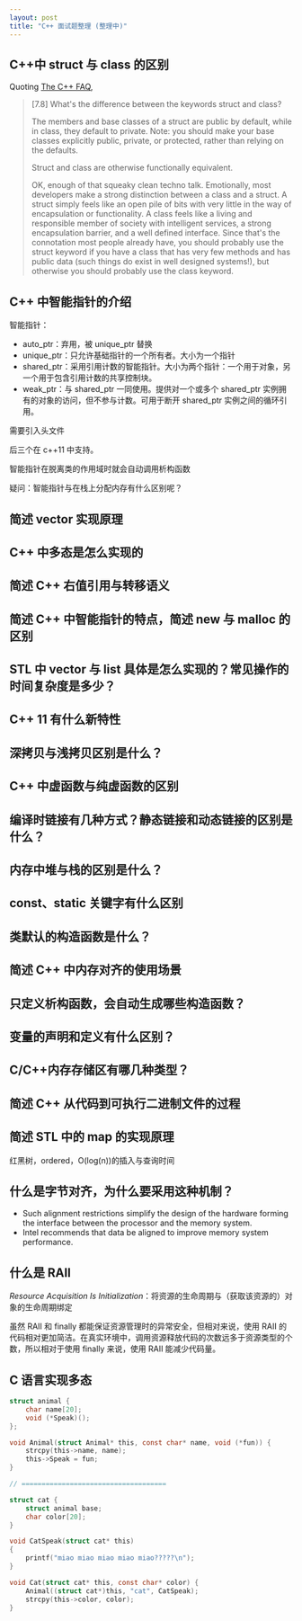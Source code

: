 ```yaml
---
layout: post
title: "C++ 面试题整理 (整理中)"
---
```


## C++中 struct 与 class 的区别

Quoting [The C++ FAQ](http://www.faqs.org/faqs/C++-faq/part3/),

> [7.8] What's the difference between the keywords struct and class?
>
> The members and base classes of a struct are public by default, while in class, they default to private. Note: you should make your base classes explicitly public, private, or protected, rather than relying on the defaults.
>
> Struct and class are otherwise functionally equivalent.
>
> OK, enough of that squeaky clean techno talk. Emotionally, most developers make a strong distinction between a class and a struct. A struct simply feels like an open pile of bits with very little in the way of encapsulation or functionality. A class feels like a living and responsible member of society with intelligent services, a strong encapsulation barrier, and a well defined interface. Since that's the connotation most people already have, you should probably use the struct keyword if you have a class that has very few methods and has public data (such things do exist in well designed systems!), but otherwise you should probably use the class keyword.

## C++ 中智能指针的介绍

智能指针：

- auto_ptr：弃用，被 unique_ptr 替换
- unique_ptr：只允许基础指针的一个所有者。大小为一个指针
- shared_ptr：采用引用计数的智能指针。大小为两个指针：一个用于对象，另一个用于包含引用计数的共享控制块。
- weak_ptr：与 shared_ptr 一同使用。提供对一个或多个 shared_ptr 实例拥有的对象的访问，但不参与计数。可用于断开 shared_ptr 实例之间的循环引用。

需要引入头文件<memory>

后三个在 c++11 中支持。

智能指针在脱离类的作用域时就会自动调用析构函数

疑问：智能指针与在栈上分配内存有什么区别呢？

## 简述 vector 实现原理

## C++ 中多态是怎么实现的

## 简述 C++ 右值引用与转移语义

## 简述 C++ 中智能指针的特点，简述 new 与 malloc 的区别

## STL 中 vector 与 list 具体是怎么实现的？常见操作的时间复杂度是多少？

## C++ 11 有什么新特性

## 深拷贝与浅拷贝区别是什么？

## C++ 中虚函数与纯虚函数的区别

## 编译时链接有几种方式？静态链接和动态链接的区别是什么？

## 内存中堆与栈的区别是什么？

## const、static 关键字有什么区别

## 类默认的构造函数是什么？

## 简述 C++ 中内存对齐的使用场景

## 只定义析构函数，会自动生成哪些构造函数？

## 变量的声明和定义有什么区别？

## C/C++内存存储区有哪几种类型？

## 简述 C++ 从代码到可执行二进制文件的过程

## 简述 STL 中的 map 的实现原理

红黑树，ordered，O(log(n))的插入与查询时间

## 什么是字节对齐，为什么要采用这种机制？

- Such alignment restrictions simplify the design of the hardware forming the
  interface between the processor and the memory system.
- Intel recommends that data be aligned to improve memory system performance.

## 什么是 RAII

_Resource Acquisition Is Initialization_：将资源的生命周期与（获取该资源的）对象的生命周期绑定

虽然 RAII 和 finally 都能保证资源管理时的异常安全，但相对来说，使用 RAII 的代码相对更加简洁。在真实环境中，调用资源释放代码的次数远多于资源类型的个数，所以相对于使用 finally 来说，使用 RAII 能减少代码量。

## C 语言实现多态

```c
struct animal {
    char name[20];
    void (*Speak)();
};

void Animal(struct Animal* this, const char* name, void (*fun)) {
    strcpy(this->name, name);
    this->Speak = fun;
}

// ====================================

struct cat {
    struct animal base;
    char color[20];
}

void CatSpeak(struct cat* this)
{
	printf("miao miao miao miao miao?????\n");
}

void Cat(struct cat* this, const char* color) {
    Animal((struct cat*)this, "cat", CatSpeak);
    strcpy(this->color, color);
}
```
